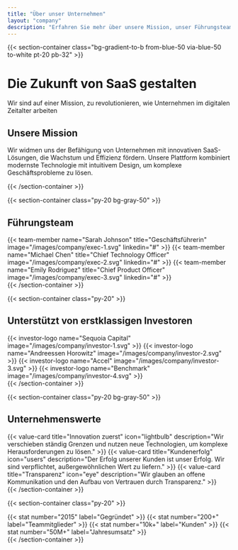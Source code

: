 ```yaml
---
title: "Über unser Unternehmen"
layout: "company"
description: "Erfahren Sie mehr über unsere Mission, unser Führungsteam und die Investoren, die unsere Vision unterstützen"
---
```


{{< section-container class="bg-gradient-to-b from-blue-50 via-blue-50 to-white pt-20 pb-32" >}}
    <div class="text-center">
        <h1 class="text-4xl md:text-5xl font-bold mb-6">Die Zukunft von SaaS gestalten</h1>
        <p class="text-xl text-gray-600 mb-16">Wir sind auf einer Mission, zu revolutionieren, wie Unternehmen im digitalen Zeitalter arbeiten</p>
        <div class="max-w-3xl mx-auto bg-white rounded-xl shadow-sm p-8">
            <h2 class="text-3xl font-bold mb-4">Unsere Mission</h2>
            <p class="text-xl text-gray-600">
                Wir widmen uns der Befähigung von Unternehmen mit innovativen SaaS-Lösungen, die Wachstum und Effizienz fördern. Unsere Plattform kombiniert modernste Technologie mit intuitivem Design, um komplexe Geschäftsprobleme zu lösen.
            </p>
        </div>
    </div>
{{< /section-container >}}

{{< section-container class="py-20 bg-gray-50" >}}
    <div class="max-w-6xl mx-auto">
        <h2 class="text-3xl font-bold text-center mb-12">Führungsteam</h2>
        <div class="grid grid-cols-1 md:grid-cols-3 gap-8">
            {{< team-member
                name="Sarah Johnson"
                title="Geschäftsführerin"
                image="/images/company/exec-1.svg"
                linkedin="#"
            >}}
            {{< team-member
                name="Michael Chen"
                title="Chief Technology Officer"
                image="/images/company/exec-2.svg"
                linkedin="#"
            >}}
            {{< team-member
                name="Emily Rodriguez"
                title="Chief Product Officer"
                image="/images/company/exec-3.svg"
                linkedin="#"
            >}}
        </div>
    </div>
{{< /section-container >}}

{{< section-container class="py-20" >}}
    <div class="max-w-6xl mx-auto">
        <h2 class="text-3xl font-bold text-center mb-12">Unterstützt von erstklassigen Investoren</h2>
        <div class="grid grid-cols-2 md:grid-cols-4 gap-8 items-center">
            {{< investor-logo name="Sequoia Capital" image="/images/company/investor-1.svg" >}}
            {{< investor-logo name="Andreessen Horowitz" image="/images/company/investor-2.svg" >}}
            {{< investor-logo name="Accel" image="/images/company/investor-3.svg" >}}
            {{< investor-logo name="Benchmark" image="/images/company/investor-4.svg" >}}
        </div>
    </div>
{{< /section-container >}}

{{< section-container class="py-20 bg-gray-50" >}}
    <div class="max-w-6xl mx-auto">
        <h2 class="text-3xl font-bold text-center mb-12">Unternehmenswerte</h2>
        <div class="grid grid-cols-1 md:grid-cols-3 gap-8">
            {{< value-card
                title="Innovation zuerst"
                icon="lightbulb"
                description="Wir verschieben ständig Grenzen und nutzen neue Technologien, um komplexe Herausforderungen zu lösen."
            >}}
            {{< value-card
                title="Kundenerfolg"
                icon="users"
                description="Der Erfolg unserer Kunden ist unser Erfolg. Wir sind verpflichtet, außergewöhnlichen Wert zu liefern."
            >}}
            {{< value-card
                title="Transparenz"
                icon="eye"
                description="Wir glauben an offene Kommunikation und den Aufbau von Vertrauen durch Transparenz."
            >}}
        </div>
    </div>
{{< /section-container >}}

{{< section-container class="py-20" >}}
    <div class="max-w-6xl mx-auto">
        <div class="grid grid-cols-1 md:grid-cols-4 gap-8 text-center">
            {{< stat number="2015" label="Gegründet" >}}
            {{< stat number="200+" label="Teammitglieder" >}}
            {{< stat number="10k+" label="Kunden" >}}
            {{< stat number="50M+" label="Jahresumsatz" >}}
        </div>
    </div>
{{< /section-container >}}
